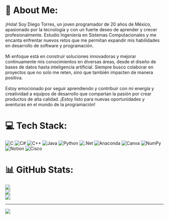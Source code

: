 # 💫 About Me:
¡Hola! Soy Diego Torres, un joven programador de 20 años de México, apasionado por la tecnología y con un fuerte deseo de aprender y crecer profesionalmente. Estudio Ingeniería en Sistemas Computacionales y me encanta enfrentar nuevos retos que me permitan expandir mis habilidades en desarrollo de software y programación.<br><br>Mi enfoque está en construir soluciones innovadoras y mejorar continuamente mis conocimientos en diversas áreas, desde el diseño de bases de datos hasta inteligencia artificial. Siempre busco colaborar en proyectos que no solo me reten, sino que también impacten de manera positiva.<br><br>Estoy emocionado por seguir aprendiendo y contribuir con mi energía y creatividad a equipos de desarrollo que compartan la pasión por crear productos de alta calidad. ¡Estoy listo para nuevas oportunidades y aventuras en el mundo de la programación!


# 💻 Tech Stack:
![C](https://img.shields.io/badge/c-%2300599C.svg?style=for-the-badge&logo=c&logoColor=white) ![C#](https://img.shields.io/badge/c%23-%23239120.svg?style=for-the-badge&logo=csharp&logoColor=white) ![C++](https://img.shields.io/badge/c++-%2300599C.svg?style=for-the-badge&logo=c%2B%2B&logoColor=white) ![Java](https://img.shields.io/badge/java-%23ED8B00.svg?style=for-the-badge&logo=openjdk&logoColor=white) ![Python](https://img.shields.io/badge/python-3670A0?style=for-the-badge&logo=python&logoColor=ffdd54) ![.Net](https://img.shields.io/badge/.NET-5C2D91?style=for-the-badge&logo=.net&logoColor=white) ![Anaconda](https://img.shields.io/badge/Anaconda-%2344A833.svg?style=for-the-badge&logo=anaconda&logoColor=white) ![Canva](https://img.shields.io/badge/Canva-%2300C4CC.svg?style=for-the-badge&logo=Canva&logoColor=white) ![NumPy](https://img.shields.io/badge/numpy-%23013243.svg?style=for-the-badge&logo=numpy&logoColor=white) ![Notion](https://img.shields.io/badge/Notion-%23000000.svg?style=for-the-badge&logo=notion&logoColor=white) ![Cisco](https://img.shields.io/badge/cisco-%23049fd9.svg?style=for-the-badge&logo=cisco&logoColor=black)
# 📊 GitHub Stats:
![](https://github-readme-stats.vercel.app/api?username=diegoTorresLab&theme=merko&hide_border=false&include_all_commits=false&count_private=false)<br/>
![](https://github-readme-streak-stats.herokuapp.com/?user=diegoTorresLab&theme=merko&hide_border=false)<br/>
![](https://github-readme-stats.vercel.app/api/top-langs/?username=diegoTorresLab&theme=merko&hide_border=false&include_all_commits=false&count_private=false&layout=compact)

---
[![](https://visitcount.itsvg.in/api?id=diegoTorresLab&icon=0&color=3)](https://visitcount.itsvg.in)

<!-- Proudly created with GPRM ( https://gprm.itsvg.in ) -->
